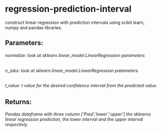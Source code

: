 # regression-prediction-interval
construct linear regression with prediction intervals using scikit learn, numpy and pandas libraries.

## Parameters:
###### normalize: look at sklearn.linear_model.LinearRegression parameters
###### n_jobs: look at sklearn.linear_model.LinearRegression patameters
###### t_value: t value for the desired confidence interval from the predicted value.
  
## Returns:
###### Pandas dataframe with three column ['Pred','lower','upper'] the sklearns linear regression prediction, the lower interval and the upper interval respectivly.
